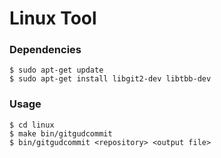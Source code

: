 Linux Tool
===

### Dependencies

```
$ sudo apt-get update
$ sudo apt-get install libgit2-dev libtbb-dev
```

### Usage

```
$ cd linux
$ make bin/gitgudcommit
$ bin/gitgudcommit <repository> <output file>
```